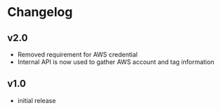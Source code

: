 # Changelog

## v2.0

- Removed requirement for AWS credential
- Internal API is now used to gather AWS account and tag information

## v1.0

- initial release

